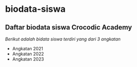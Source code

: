 # biodata-siswa
Daftar biodata siswa Crocodic Academy
---

*Berikut adalah bidata siswa terdiri yang dari 3 angkatan*
- Angkatan 2021
- Angkatan 2022
- Angkatan 2023
